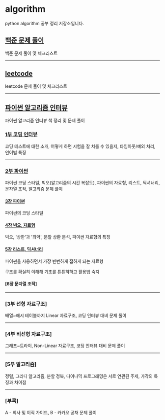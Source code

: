 # algorithm
python algorithm 공부 정리 저장소입니다.



## [백준 문제 풀이](https://github.com/jaehui327/algorithm/tree/master/%EB%B0%B1%EC%A4%80#%EB%B0%B1%EC%A4%80)
백준 문제 풀이 및 체크리스트




---



## [leetcode](https://github.com/jaehui327/algorithm/tree/master/leetcode#leetcode)
leetcode 문제 풀이 및 체크리스트



---



## [파이썬 알고리즘 인터뷰](https://github.com/jaehui327/algorithm/tree/master/%ED%8C%8C%EC%9D%B4%EC%8D%AC%20%EC%95%8C%EA%B3%A0%EB%A6%AC%EC%A6%98%20%EC%9D%B8%ED%84%B0%EB%B7%B0#%ED%8C%8C%EC%9D%B4%EC%8D%AC-%EC%95%8C%EA%B3%A0%EB%A6%AC%EC%A6%98-%EC%9D%B8%ED%84%B0%EB%B7%B0)
파이썬 알고리즘 인터뷰 책 정리 및 문제 풀이

### [1부 코딩 인터뷰](https://github.com/jaehui327/algorithm/tree/master/%ED%8C%8C%EC%9D%B4%EC%8D%AC%20%EC%95%8C%EA%B3%A0%EB%A6%AC%EC%A6%98%20%EC%9D%B8%ED%84%B0%EB%B7%B0/1%EB%B6%80%20%EC%BD%94%EB%94%A9%20%EC%9D%B8%ED%84%B0%EB%B7%B0#1%EB%B6%80-%EC%BD%94%EB%94%A9-%EC%9D%B8%ED%84%B0%EB%B7%B0)

코딩 테스트에 대한 소개, 어떻게 하면 시험을 잘 치를 수 있을지, 타임아웃/예외 처리, 언어별 특징

---

### [2부 파이썬](https://github.com/jaehui327/algorithm/tree/master/%ED%8C%8C%EC%9D%B4%EC%8D%AC%20%EC%95%8C%EA%B3%A0%EB%A6%AC%EC%A6%98%20%EC%9D%B8%ED%84%B0%EB%B7%B0/2%EB%B6%80%20%ED%8C%8C%EC%9D%B4%EC%8D%AC#2%EB%B6%80-%ED%8C%8C%EC%9D%B4%EC%8D%AC)

파이썬 코딩 스타일, 빅오(알고리즘의 시간 복잡도), 파이썬의 자료형, 리스트, 딕셔너리, 문자열 조작, 알고리즘 문제 풀이

#### [3장 파이썬](https://github.com/jaehui327/algorithm/tree/master/%ED%8C%8C%EC%9D%B4%EC%8D%AC%20%EC%95%8C%EA%B3%A0%EB%A6%AC%EC%A6%98%20%EC%9D%B8%ED%84%B0%EB%B7%B0/2%EB%B6%80%20%ED%8C%8C%EC%9D%B4%EC%8D%AC/3%EC%9E%A5%20%ED%8C%8C%EC%9D%B4%EC%8D%AC)

파이썬의 코딩 스타일

#### [4장 빅오, 자료형](https://github.com/jaehui327/algorithm/tree/master/%ED%8C%8C%EC%9D%B4%EC%8D%AC%20%EC%95%8C%EA%B3%A0%EB%A6%AC%EC%A6%98%20%EC%9D%B8%ED%84%B0%EB%B7%B0/2%EB%B6%80%20%ED%8C%8C%EC%9D%B4%EC%8D%AC/4%EC%9E%A5%20%EB%B9%85%EC%98%A4%2C%20%EC%9E%90%EB%A3%8C%ED%98%95#4%EC%9E%A5-%EB%B9%85%EC%98%A4-%EC%9E%90%EB%A3%8C%ED%98%95)

빅오, '상한'과 '최악', 분할 상환 분석, 파이썬 자료형의 특징

#### [5장 리스트, 딕셔너리](https://github.com/jaehui327/algorithm/tree/master/%ED%8C%8C%EC%9D%B4%EC%8D%AC%20%EC%95%8C%EA%B3%A0%EB%A6%AC%EC%A6%98%20%EC%9D%B8%ED%84%B0%EB%B7%B0/2%EB%B6%80%20%ED%8C%8C%EC%9D%B4%EC%8D%AC/5%EC%9E%A5%20%EB%A6%AC%EC%8A%A4%ED%8A%B8%2C%20%EB%94%95%EC%85%94%EB%84%88%EB%A6%AC#5%EC%9E%A5-%EB%A6%AC%EC%8A%A4%ED%8A%B8-%EB%94%95%EC%85%94%EB%84%88%EB%A6%AC)

파이썬을 사용하면서 가장 빈번하게 접하게 되는 자료형

구조를 확실히 이해해 기초를 튼튼히하고 활용법 숙지

#### [6장 문자열 조작]

---

### [3부 선형 자료구조]
배열~해시 테이블까지 Linear 자료구조, 코딩 인터뷰 대비 문제 풀이

---

### [4부 비선형 자료구조]
그래프~트라이, Non-Linear 자료구조, 코딩 인터뷰 대비 문제 풀이

---

### [5부 알고리즘]
정렬, 그리디 알고리즘, 분할 정복, 다이나믹 프로그래밍은 서로 연관된 주제, 가각의 특징과 차이점

---

### [부록]
A - 회사 및 이직 가이드, B - 카카오 공채 문제 풀이



